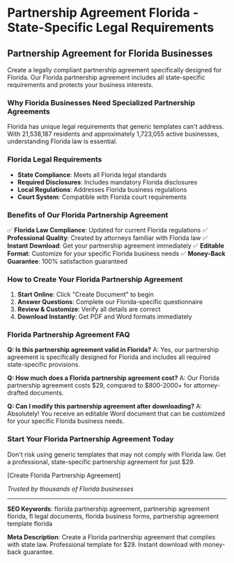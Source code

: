 # Partnership Agreement Florida - State-Specific Legal Requirements

## Partnership Agreement for Florida Businesses

Create a legally compliant partnership agreement specifically designed for Florida. Our Florida partnership agreement includes all state-specific requirements and protects your business interests.

### Why Florida Businesses Need Specialized Partnership Agreements

Florida has unique legal requirements that generic templates can't address. With 21,538,187 residents and approximately 1,723,055 active businesses, understanding Florida law is essential.

### Florida Legal Requirements

- **State Compliance**: Meets all Florida legal standards
- **Required Disclosures**: Includes mandatory Florida disclosures
- **Local Regulations**: Addresses Florida business regulations
- **Court System**: Compatible with Florida court requirements

### Benefits of Our Florida Partnership Agreement

✅ **Florida Law Compliance**: Updated for current Florida regulations
✅ **Professional Quality**: Created by attorneys familiar with Florida law
✅ **Instant Download**: Get your partnership agreement immediately
✅ **Editable Format**: Customize for your specific Florida business needs
✅ **Money-Back Guarantee**: 100% satisfaction guaranteed

### How to Create Your Florida Partnership Agreement

1. **Start Online**: Click "Create Document" to begin
2. **Answer Questions**: Complete our Florida-specific questionnaire
3. **Review & Customize**: Verify all details are correct
4. **Download Instantly**: Get PDF and Word formats immediately

### Florida Partnership Agreement FAQ

**Q: Is this partnership agreement valid in Florida?**
A: Yes, our partnership agreement is specifically designed for Florida and includes all required state-specific provisions.

**Q: How much does a Florida partnership agreement cost?**
A: Our Florida partnership agreement costs $29, compared to $800-2000+ for attorney-drafted documents.

**Q: Can I modify this partnership agreement after downloading?**
A: Absolutely! You receive an editable Word document that can be customized for your specific Florida business needs.

### Start Your Florida Partnership Agreement Today

Don't risk using generic templates that may not comply with Florida law. Get a professional, state-specific partnership agreement for just $29.

[Create Florida Partnership Agreement]

_Trusted by thousands of Florida businesses_

---

**SEO Keywords**: florida partnership agreement, partnership agreement florida, fl legal documents, florida business forms, partnership agreement template florida

**Meta Description**: Create a Florida partnership agreement that complies with state law. Professional template for $29. Instant download with money-back guarantee.
